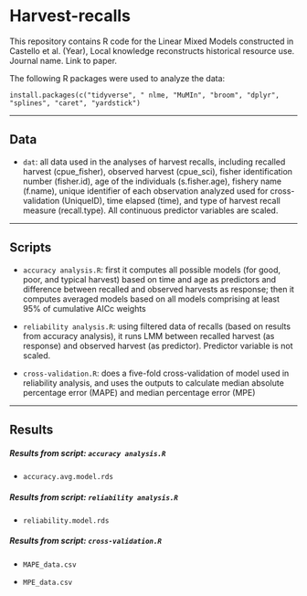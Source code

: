 # Harvest-recalls
This repository contains R code for the Linear Mixed Models constructed in Castello et al. (Year), Local knowledge reconstructs historical resource use. Journal name. Link to paper.

The following R packages were used to analyze the data:
```
install.packages(c("tidyverse", " nlme, "MuMIn", "broom", "dplyr", "splines", "caret", "yardstick")
```
_________________________
## **Data**

* `dat`: all data used in the analyses of harvest recalls, including recalled harvest (cpue_fisher), observed harvest (cpue_sci), fisher identification number (fisher.id), age of the individuals (s.fisher.age), fishery name (f.name), unique identifier of each observation analyzed used for cross-validation (UniqueID), time elapsed (time), and type of harvest recall measure (recall.type).  All continuous predictor variables are scaled.

_________________________
## **Scripts**

* `accuracy analysis.R`: first it computes all possible models (for good, poor, and typical harvest) based on time and age as predictors and difference between recalled and observed harvests as response; then it computes averaged models based on all models comprising at least 95% of cumulative AICc weights 

* `reliability analysis.R`: using filtered data of recalls (based on results from accuracy analysis), it runs LMM between recalled harvest (as response) and observed harvest (as predictor). Predictor variable is not scaled.

* `cross-validation.R`: does a five-fold cross-validation of model used in reliability analysis, and uses the outputs to calculate median absolute percentage error (MAPE) and median percentage error (MPE)

_________________________
## **Results**

##### *Results from script:* `accuracy analysis.R`

 * `accuracy.avg.model.rds`
 
 
##### *Results from script:* `reliability analysis.R`

 * `reliability.model.rds`
 
 
##### *Results from script:* `cross-validation.R`

 * `MAPE_data.csv`

 *  `MPE_data.csv`
